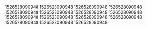 1526528090948
1526528090948
1526528090948
1526528090948
1526528090948
1526528090948
1526528090948
1526528090948
1526528090948
1526528090948
1526528090948
1526528090948
1526528090948
1526528090948
1526528090948